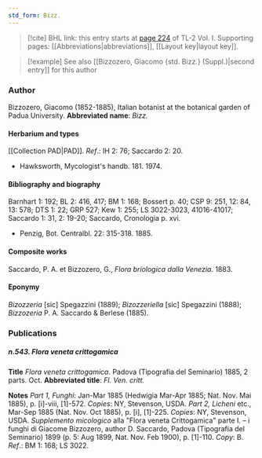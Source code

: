 ```yaml
---
std_form: Bizz.
---
```


> [!cite] BHL link: this entry starts at [page 224](https://www.biodiversitylibrary.org/page/33120355) of TL-2 Vol. I.
> Supporting pages: [[Abbreviations|abbreviations]], [[Layout key|layout key]].

> [!example] See also [[Bizzozero, Giacomo {std. Bizz.} (Suppl.)|second entry]] for this author

### Author

Bizzozero, Giacomo (1852-1885), Italian botanist at the botanical garden of Padua University. 
**Abbreviated name**: *Bizz.*

#### Herbarium and types

[[Collection PAD|PAD]].
*Ref*.: IH 2: 76; Saccardo 2: 20.
- Hawksworth, Mycologist's handb. 181. 1974.

#### Bibliography and biography

Barnhart 1: 192; BL 2: 416, 417; BM 1: 168; Bossert p. 40; CSP 9: 251, 12: 84, 13: 578; DTS 1: 22; GRP 527; Kew 1: 255; LS 3022-3023, 41016-41017; Saccardo 1: 31, 2: 19-20; Saccardo, Cronologia p. xvi.
- Penzig, Bot. Centralbl. 22: 315-318. 1885.

#### Composite works

Saccardo, P. A. et Bizzozero, G., *Flora briologica dalla Venezia*. 1883.

#### Eponymy

*Bizozzeria* \[sic\] Spegazzini (1889); *Bizozzeriella* \[sic\] Spegazzini (1888); *Bizzozeria* P. A. Saccardo & Berlese (1885).

### Publications

##### n.543. Flora veneta crittogamica

**Title**
*Flora veneta crittogamica*. Padova (Tipografia del Seminario) 1885, 2 parts. Oct.
**Abbreviated title**: *Fl. Ven. critt.*

**Notes**
*Part 1, Funghi*: Jan-Mar 1885 (Hedwigia Mar-Apr 1885; Nat. Nov. Mai 1885), p. \[i\]-viii, \[1\]-572. *Copies*: NY, Stevenson, USDA.
*Part 2, Licheni* etc., Mar-Sep 1885 (Nat. Nov. Oct 1885), p. \[i\], \[1\]-225. *Copies*: NY, Stevenson, USDA.
*Supplemento micologico* alla "Flora veneta Crittogamica" parte I. – i funghi di Giacome Bizzozero, author D. Saccardo, Padova (Tipografia del Seminario) 1899 (p. 5: Aug 1899, Nat. Nov. Feb 1900), p. \[1\]-110. *Copy*: B.
*Ref*.: BM 1: 168; LS 3022.

